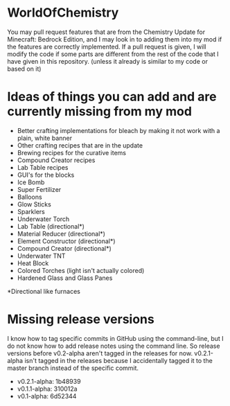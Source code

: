 # WorldOfChemistry
You may pull request features that are from the Chemistry Update for Minecraft: Bedrock Edition, and I may look in to adding them into my mod if the features are correctly implemented. If a pull request is given, I will modify the code if some parts are different from the rest of the code that I have given in this repository. (unless it already is similar to my code or based on it)

# Ideas of things you can add and are currently missing from my mod
* Better crafting implementations for bleach by making it not work with a plain, white banner
* Other crafting recipes that are in the update
* Brewing recipes for the curative items
* Compound Creator recipes
* Lab Table recipes
* GUI's for the blocks
* Ice Bomb
* Super Fertilizer
* Balloons
* Glow Sticks
* Sparklers
* Underwater Torch
* Lab Table (directional*)
* Material Reducer (directional*)
* Element Constructor (directional*)
* Compound Creator (directional*)
* Underwater TNT
* Heat Block
* Colored Torches (light isn't actually colored)
* Hardened Glass and Glass Panes

\*Directional like furnaces

# Missing release versions
I know how to tag specific commits in GitHub using the command-line, but I do not know how to add release notes using the command line. So release versions before v0.2-alpha aren't tagged in the releases for now. v0.2.1-alpha isn't tagged in the releases because I accidentally tagged it to the master branch instead of the specific commit. 
* v0.2.1-alpha: 1b48939
* v0.1.1-alpha: 310012a
* v0.1-alpha: 6d52344
